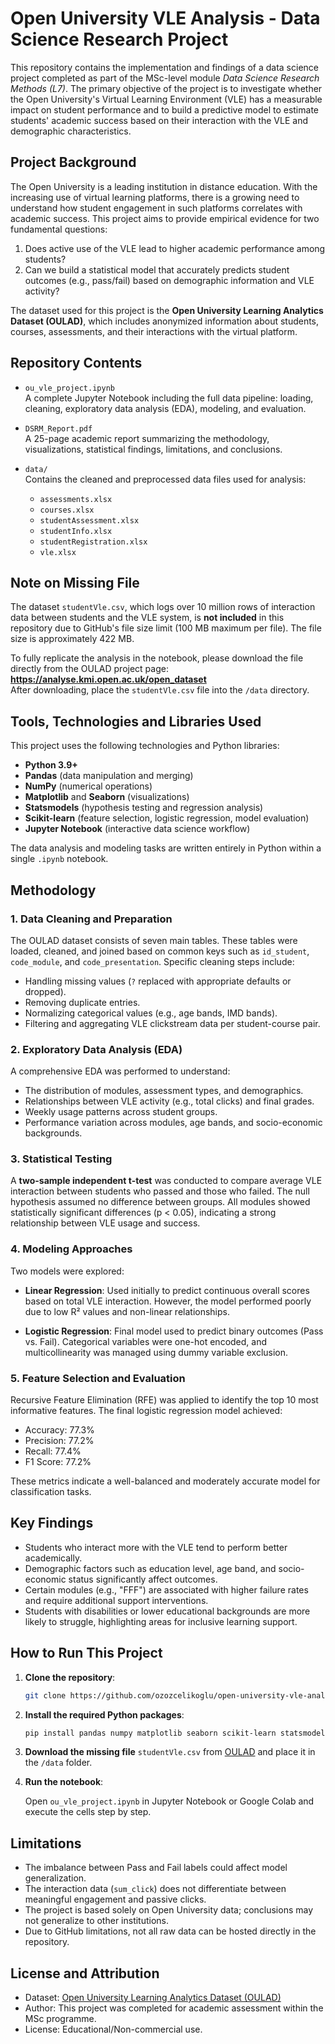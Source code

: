 
# Open University VLE Analysis - Data Science Research Project

This repository contains the implementation and findings of a data science project completed as part of the MSc-level module *Data Science Research Methods (L7)*. The primary objective of the project is to investigate whether the Open University's Virtual Learning Environment (VLE) has a measurable impact on student performance and to build a predictive model to estimate students' academic success based on their interaction with the VLE and demographic characteristics.

## Project Background

The Open University is a leading institution in distance education. With the increasing use of virtual learning platforms, there is a growing need to understand how student engagement in such platforms correlates with academic success. This project aims to provide empirical evidence for two fundamental questions:

1. Does active use of the VLE lead to higher academic performance among students?
2. Can we build a statistical model that accurately predicts student outcomes (e.g., pass/fail) based on demographic information and VLE activity?

The dataset used for this project is the **Open University Learning Analytics Dataset (OULAD)**, which includes anonymized information about students, courses, assessments, and their interactions with the virtual platform.

## Repository Contents

- `ou_vle_project.ipynb`  
  A complete Jupyter Notebook including the full data pipeline: loading, cleaning, exploratory data analysis (EDA), modeling, and evaluation.

- `DSRM_Report.pdf`  
  A 25-page academic report summarizing the methodology, visualizations, statistical findings, limitations, and conclusions.

- `data/`  
  Contains the cleaned and preprocessed data files used for analysis:
  - `assessments.xlsx`
  - `courses.xlsx`
  - `studentAssessment.xlsx`
  - `studentInfo.xlsx`
  - `studentRegistration.xlsx`
  - `vle.xlsx`

## Note on Missing File

The dataset `studentVle.csv`, which logs over 10 million rows of interaction data between students and the VLE system, is **not included** in this repository due to GitHub's file size limit (100 MB maximum per file). The file size is approximately 422 MB.

To fully replicate the analysis in the notebook, please download the file directly from the OULAD project page:  
**https://analyse.kmi.open.ac.uk/open_dataset**  
After downloading, place the `studentVle.csv` file into the `/data` directory.

## Tools, Technologies and Libraries Used

This project uses the following technologies and Python libraries:

- **Python 3.9+**
- **Pandas** (data manipulation and merging)
- **NumPy** (numerical operations)
- **Matplotlib** and **Seaborn** (visualizations)
- **Statsmodels** (hypothesis testing and regression analysis)
- **Scikit-learn** (feature selection, logistic regression, model evaluation)
- **Jupyter Notebook** (interactive data science workflow)

The data analysis and modeling tasks are written entirely in Python within a single `.ipynb` notebook.

## Methodology

### 1. Data Cleaning and Preparation

The OULAD dataset consists of seven main tables. These tables were loaded, cleaned, and joined based on common keys such as `id_student`, `code_module`, and `code_presentation`. Specific cleaning steps include:

- Handling missing values (`?` replaced with appropriate defaults or dropped).
- Removing duplicate entries.
- Normalizing categorical values (e.g., age bands, IMD bands).
- Filtering and aggregating VLE clickstream data per student-course pair.

### 2. Exploratory Data Analysis (EDA)

A comprehensive EDA was performed to understand:

- The distribution of modules, assessment types, and demographics.
- Relationships between VLE activity (e.g., total clicks) and final grades.
- Weekly usage patterns across student groups.
- Performance variation across modules, age bands, and socio-economic backgrounds.

### 3. Statistical Testing

A **two-sample independent t-test** was conducted to compare average VLE interaction between students who passed and those who failed. The null hypothesis assumed no difference between groups. All modules showed statistically significant differences (p < 0.05), indicating a strong relationship between VLE usage and success.

### 4. Modeling Approaches

Two models were explored:

- **Linear Regression**: Used initially to predict continuous overall scores based on total VLE interaction. However, the model performed poorly due to low R² values and non-linear relationships.

- **Logistic Regression**: Final model used to predict binary outcomes (Pass vs. Fail). Categorical variables were one-hot encoded, and multicollinearity was managed using dummy variable exclusion.

### 5. Feature Selection and Evaluation

Recursive Feature Elimination (RFE) was applied to identify the top 10 most informative features. The final logistic regression model achieved:

- Accuracy: 77.3%
- Precision: 77.2%
- Recall: 77.4%
- F1 Score: 77.2%

These metrics indicate a well-balanced and moderately accurate model for classification tasks.

## Key Findings

- Students who interact more with the VLE tend to perform better academically.
- Demographic factors such as education level, age band, and socio-economic status significantly affect outcomes.
- Certain modules (e.g., "FFF") are associated with higher failure rates and require additional support interventions.
- Students with disabilities or lower educational backgrounds are more likely to struggle, highlighting areas for inclusive learning support.

## How to Run This Project

1. **Clone the repository**:

   ```bash
   git clone https://github.com/ozozcelikoglu/open-university-vle-analysis.git
   ```

2. **Install the required Python packages**:

   ```bash
   pip install pandas numpy matplotlib seaborn scikit-learn statsmodels
   ```

3. **Download the missing file** `studentVle.csv` from [OULAD](https://analyse.kmi.open.ac.uk/open_dataset) and place it in the `/data` folder.

4. **Run the notebook**:

   Open `ou_vle_project.ipynb` in Jupyter Notebook or Google Colab and execute the cells step by step.

## Limitations

- The imbalance between Pass and Fail labels could affect model generalization.
- The interaction data (`sum_click`) does not differentiate between meaningful engagement and passive clicks.
- The project is based solely on Open University data; conclusions may not generalize to other institutions.
- Due to GitHub limitations, not all raw data can be hosted directly in the repository.

## License and Attribution

- Dataset: [Open University Learning Analytics Dataset (OULAD)](https://analyse.kmi.open.ac.uk/open_dataset)
- Author: This project was completed for academic assessment within the MSc programme.
- License: Educational/Non-commercial use.
